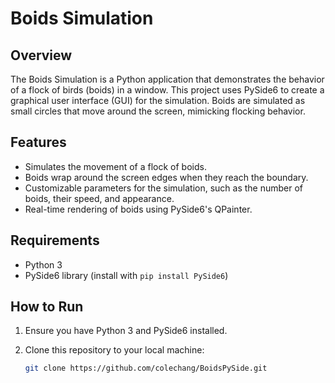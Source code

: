 # Boids Simulation

## Overview

The Boids Simulation is a Python application that demonstrates the behavior of a flock of birds (boids) in a window. This project uses PySide6 to create a graphical user interface (GUI) for the simulation. Boids are simulated as small circles that move around the screen, mimicking flocking behavior.

<!--![Boids Simulation Screenshot](screenshot.png)-->

## Features

- Simulates the movement of a flock of boids.
- Boids wrap around the screen edges when they reach the boundary.
- Customizable parameters for the simulation, such as the number of boids, their speed, and appearance.
- Real-time rendering of boids using PySide6's QPainter.

## Requirements

- Python 3
- PySide6 library (install with `pip install PySide6`)

## How to Run

1. Ensure you have Python 3 and PySide6 installed.

2. Clone this repository to your local machine:
   ```bash
   git clone https://github.com/colechang/BoidsPySide.git
   ```
